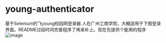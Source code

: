 # young-authenticator
基于Selenium的飞young校园网登录器
人在广州工商学院，大概适用于下图登录界面。README过段时间完善程序了再来补上。现在先提供个能用的程序
![image](https://user-images.githubusercontent.com/60568280/138116103-2bdfcc72-b6e6-4206-8a1d-7e83e1689bd4.png)
